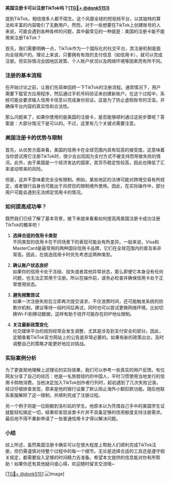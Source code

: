 **美国注册卡可以注册TikTok吗？[[TG💪+ @donk5151](https://t.me/s/donk5151)]**

提到TikTok，相信很多人都不陌生。这个风靡全球的短视频平台，以其独特的算法和丰富的内容吸引了无数用户。然而，对于一些想要在TikTok上创建账号的人来说，可能会遇到各种各样的问题，其中最常见的一种就是：美国的注册卡能不能用来注册TikTok？

首先，我们需要明确一点，TikTok作为一个国际化的社交平台，其注册机制是面向全球用户的。理论上来说，只要拥有有效的支付信息（如信用卡），就可以完成注册。但实际情况会因地区政策、个人账户状况以及网络环境等因素而有所不同。

### 注册的基本流程

在开始讨论之前，让我们先简单回顾一下TikTok的注册流程。通常情况下，用户需要下载官方应用程序，然后通过手机号码验证来创建新账户。在这个过程中，系统可能会要求输入信用卡信息以完成身份验证。这是为了防止虚假账号的泛滥，并确保平台内容的真实性和合法性。

那么问题来了，如果你使用的是美国的注册卡，是否能够顺利通过这些步骤呢？答案是：大部分情况下是可以的。不过，这里有几个关键点需要注意。

### 美国注册卡的优势与限制

首先，从优势方面来看，美国的信用卡在全球范围内具有较高的接受度。这意味着当你尝试用它注册TikTok时，很少会出现因为支付方式不被支持而导致失败的情况。此外，由于美国是一个经济发达的国家，其货币稳定性较高，因此也降低了汇率波动带来的风险。

但是，这并不意味着完全没有限制。例如，某些地区的法律可能对跨境交易有所规定，或者银行自身也可能出于风控目的限制境外使用。因此，在实际操作中，部分用户可能会遇到无法绑定信用卡的情况。

### 如何提高成功率？

既然我们已经了解了基本背景，接下来就来看看如何提高用美国注册卡成功注册TikTok的概率吧！

1. **选择合适的信用卡类型**  
   不同类型的信用卡在不同场景下的表现可能会有所差异。一般来说，Visa和MasterCard是最常用的两种国际信用卡品牌，它们在全球范围内的普及率非常高。因此，在挑选信用卡时优先考虑这两种类型。

2. **确认账户状态良好**  
   如果你的信用卡处于冻结、挂失或者其他异常状态，那么即便它本身没有任何问题，也无法正常用于注册。所以在操作前，请务必检查并确保信用卡处于正常使用状态。

3. **避免频繁尝试**  
   如果一次注册失败后立即再次提交请求，不仅浪费时间，还可能触发系统的防欺诈机制。建议等待一段时间后再试，同时也可以尝试更换网络环境，比如切换Wi-Fi到移动数据，这样有助于绕开可能存在的IP地址限制。

4. **关注最新政策变化**  
   社交媒体平台的规则经常会发生调整，尤其是涉及到支付安全的部分。因此，定期查看TikTok官方网站上的公告是非常必要的。如果有新的政策出台，及时调整自己的策略才能更好地应对挑战。

### 实际案例分析

为了更直观地理解上述理论的实际效果，我们可以参考一些真实的用户反馈。有位网友分享了自己的经历：他是一名旅居纽约的中国人，平时习惯使用当地发行的信用卡购物消费。当他决定加入TikTok创作者行列时，起初遇到了几次失败记录。经过仔细排查发现，原来是他的银行设置了默认阻止海外小额扣款功能。随后他联系客服解除了这一限制，并顺利完成了注册过程。

另一个例子则是一位刚搬到洛杉矶的学生。他原本以为凭借自己手中的美国学生证就能轻松搞定一切，结果却发现该类卡片并不具备足够的信用额度支持注册需求。最后他不得不重新申请了一张普通信用卡才得以解决问题。

### 小结

综上所述，虽然美国注册卡确实可以在很大程度上帮助人们顺利完成TikTok注册，但仍需谨慎对待整个过程中的每一个细节。无论是选择合适的工具还是遵守相关规定，都需要投入足够的时间精力去准备。希望本文提供的信息能对你有所帮助！如果你还有其他疑问或心得，欢迎随时留言交流哦~

[[TG💪+ @donk5151](https://t.me/s/donk5151) ![Image](https://i.postimg.cc/rwNCRYN7/Snipaste-2025-04-30-17-27-05.png)]